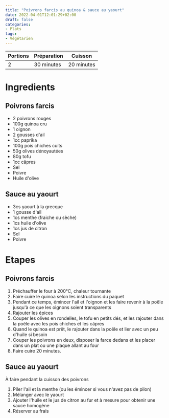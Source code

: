 ```yaml
---
title: "Poivrons farcis au quinoa & sauce au yaourt"
date: 2022-04-01T12:01:29+02:00
draft: false
categories:
- Plats
tags:
- Végétarien
---
```


| Portions | Préparation | Cuisson    |
|----------|-------------|------------|
| 2        | 30 minutes  | 20 minutes |

# Ingredients

## Poivrons farcis

- 2 poivrons rouges
- 100g quinoa cru
- 1 oignon
- 2 gousses d'ail
- 1cc paprika
- 100g pois chiches cuits
- 50g olives dénoyautées
- 80g tofu
- 1cc câpres
- Sel
- Poivre
- Huile d'olive

## Sauce au yaourt

- 3cs yaourt à la grecque
- 1 gousse d'ail
- 1cs menthe (fraiche ou sèche)
- 1cs huile d'olive
- 1cs jus de citron
- Sel
- Poivre

# Etapes

## Poivrons farcis

1) Préchauffer le four à 200°C, chaleur tournante
2) Faire cuire le quinoa selon les instructions du paquet
3) Pendant ce temps, émincer l'ail et l'oignon et les faire revenir à la poêle jusqu'à ce que les oignons soient transparents
4) Rajouter les épices
5) Couper les olives en rondelles, le tofu en petits dés, et les rajouter dans la poêle avec les pois chiches et les câpres
6) Quand le quinoa est prêt, le rajouter dans la poêle et lier avec un peu d'huile si besoin
7) Couper les poivrons en deux, disposer la farce dedans et les placer dans un plat ou une plaque allant au four
8) Faire cuire 20 minutes.

## Sauce au yaourt

À faire pendant la cuisson des poivrons

1) Piler l'ail et la menthe (ou les émincer si vous n'avez pas de pilon)
2) Mélanger avec le yaourt
3) Ajouter l'huile et le jus de citron au fur et à mesure pour obtenir une sauce homogène
4) Réserver au frais
